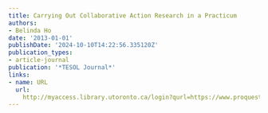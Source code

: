 ```yaml
---
title: Carrying Out Collaborative Action Research in a Practicum
authors:
- Belinda Ho
date: '2013-01-01'
publishDate: '2024-10-10T14:22:56.335120Z'
publication_types:
- article-journal
publication: '*TESOL Journal*'
links:
- name: URL
  url: 
    http://myaccess.library.utoronto.ca/login?qurl=https://www.proquest.com/docview/1509083467?accountid=14771&bdid=38382&_bd=onA1MpHUABGu%2BlLcn5YLoEu5JZk%3D
---
```

